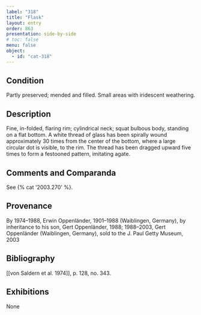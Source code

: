 ```yaml
---
label: "318"
title: "Flask"
layout: entry
order: 863
presentation: side-by-side
# toc: false
menu: false
object:
  - id: "cat-318"
---
```


## Condition

Partly preserved; mended and filled. Small areas with iridescent weathering.

## Description

Fine, in-folded, flaring rim; cylindrical neck; squat bulbous body, standing on a flat bottom. A white thread of glass has been spirally wound approximately 30 times from the center of the bottom, where a large circular dot is visible, to the rim. The thread has been dragged upward five times to form a festooned pattern, imitating agate.

## Comments and Comparanda

See {% cat '2003.270' %}.

## Provenance

By 1974–1988, Erwin Oppenländer, 1901–1988 (Waiblingen, Germany), by inheritance to his son, Gert Oppenländer, 1988; 1988–2003, Gert Oppenländer (Waiblingen, Germany), sold to the J. Paul Getty Museum, 2003

## Bibliography

[[von Saldern et al. 1974]], p. 128, no. 343.

## Exhibitions

None